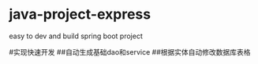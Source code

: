 # java-project-express
easy to dev and build spring boot project

#实现快速开发
##自动生成基础dao和service
##根据实体自动修改数据库表格
